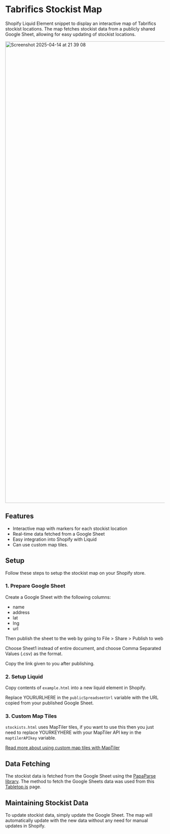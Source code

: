 # Tabrifics Stockist Map
Shopify Liquid Element snippet to display an interactive map of Tabrifics stockist locations. The map fetches stockist data from a publicly shared Google Sheet, allowing for easy updating of stockist locations.

<img width="1453" alt="Screenshot 2025-04-14 at 21 39 08" src="https://github.com/user-attachments/assets/e000591a-5e81-4afd-a8ed-389acf956b39" />

## Features
- Interactive map with markers for each stockist location
- Real-time data fetched from a Google Sheet
- Easy integration into Shopify with Liquid
- Can use custom map tiles.

## Setup
Follow these steps to setup the stockist map on your Shopify store.

### 1. Prepare Google Sheet
Create a Google Sheet with the following columns:
- name
- address
- lat
- lng
- url

Then publish the sheet to the web by going to File > Share > Publish to web

Choose Sheet1 instead of entire document, and choose Comma Separated Values (.csv) as the format.

Copy the link given to you after publishing.

### 2. Setup Liquid
Copy contents of `example.html` into a new liquid element in Shopify. 

Replace YOURURLHERE in the `publicSpreadseetUrl` variable with the URL copied from your published Google Sheet.

### 3. Custom Map Tiles
`stockists.html` uses MapTiler tiles, if you want to use this then you just need to replace YOURKEYHERE with your MapTiler API key in the `maptilerAPIkey` variable.

[Read more about using custom map tiles with MapTiler](https://docs.maptiler.com/leaflet/examples/raster-tiles-in-leaflet-js/)

## Data Fetching

The stockist data is fetched from the Google Sheet using the [PapaParse library](https://github.com/mholt/PapaParse). The method to fetch the Google Sheets data was used from this [Tabletop.js](https://github.com/jsoma/tabletop) page.

## Maintaining Stockist Data

To update stockist data, simply update the Google Sheet. The map will automatically update with the new data without any need for manual updates in Shopify.
